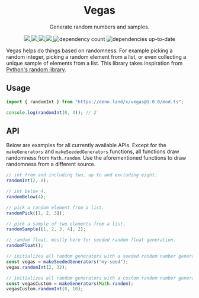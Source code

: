 <p align="center">
<!-- <img src="https://raw.githubusercontent.com/alextes/vegas/master/media/vegas-logo.svg" width="200"> -->

<h1 align="center">Vegas</h1>
<p align="center">Generate random numbers and samples.</p>
</p>
<p align="center">
  <a href="https://github.com/alextes/vegas/releases">
    <img src="https://img.shields.io/github/v/tag/alextes/vegas?label=version">
  </a>
  <a href="https://github.com/alextes/vegas/actions/workflows/tests.yml">
    <img src="https://github.com/alextes/vegas/workflows/tests/badge.svg">
  </a>
  <a href="https://doc.deno.land/https/deno.land/x/vegas/mod.ts">
    <img src="https://img.shields.io/badge/%E2%80%8E-docs-blue.svg?logo=deno">
  </a>
  <a href="https://codecov.io/gh/alextes/vegas">
    <img src="https://codecov.io/gh/alextes/vegas/branch/main/graph/badge.svg?token=TW4QNAKP7U"/>
  </a>
  <img alt="dependency count" src="https://img.shields.io/endpoint?url=https%3A%2F%2Fdeno-visualizer.danopia.net%2Fshields%2Fdep-count%2Fhttps%2Fdeno.land%2Fx%2Fvegas%2Fmod.ts">
  <img alt="dependencies up-to-date" src="https://img.shields.io/endpoint?url=https%3A%2F%2Fdeno-visualizer.danopia.net%2Fshields%2Fupdates%2Fhttps%2Fdeno.land%2Fx%2Fvegas%2Fmod.ts">
</p>

Vegas helps do things based on randomness. For example picking a random integer,
picking a random element from a list, or even collecting a unique sample of
elements from a list. This library takes inspiration from
[Python's random library](https://docs.python.org/3/library/random.html).

## Usage

```ts
import { randomInt } from "https://deno.land/x/vegas@1.0.0/mod.ts";

console.log(randomInt(0, 4)); // 2
```

## API

Below are examples for all currently available APIs. Except for the
`makeGenerators` and `makeSeededGenerators` functions, all functions draw
randomness from `Math.random`. Use the aforementioned functions to draw
randomness from a different source.

```ts
// int from and including two, up to and excluding eight.
randomInt(2, 8);

// int below 4.
randomBelow(4);

// pick a random element from a list.
randomPick([1, 2, 3]);

// pick a sample of two elements from a list.
randomSample([1, 2, 3, 4], 2);

// random float, mostly here for seeded random float generation.
randomFloat();

// initializes all random generators with a seeded random number generator.
const vegas = makeSeededGenerators("my-seed");
vegas.randomInt(2, 32);

// initializes all random generators with a custom random number generator.
const vegasCustom = makeGenerators(Math.random);
vegasCustom.randomInt(0, 10);
```
